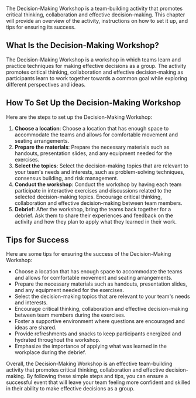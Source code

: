 
The Decision-Making Workshop is a team-building activity that promotes critical thinking, collaboration and effective decision-making. This chapter will provide an overview of the activity, instructions on how to set it up, and tips for ensuring its success.

What Is the Decision-Making Workshop?
-------------------------------------

The Decision-Making Workshop is a workshop in which teams learn and practice techniques for making effective decisions as a group. The activity promotes critical thinking, collaboration and effective decision-making as participants learn to work together towards a common goal while exploring different perspectives and ideas.

How To Set Up the Decision-Making Workshop
------------------------------------------

Here are the steps to set up the Decision-Making Workshop:

1. **Choose a location**: Choose a location that has enough space to accommodate the teams and allows for comfortable movement and seating arrangements.
2. **Prepare the materials**: Prepare the necessary materials such as handouts, presentation slides, and any equipment needed for the exercises.
3. **Select the topics**: Select the decision-making topics that are relevant to your team's needs and interests, such as problem-solving techniques, consensus building, and risk management.
4. **Conduct the workshop**: Conduct the workshop by having each team participate in interactive exercises and discussions related to the selected decision-making topics. Encourage critical thinking, collaboration and effective decision-making between team members.
5. **Debrief**: After the workshop, bring the teams back together for a debrief. Ask them to share their experiences and feedback on the activity and how they plan to apply what they learned in their work.

Tips for Success
----------------

Here are some tips for ensuring the success of the Decision-Making Workshop:

* Choose a location that has enough space to accommodate the teams and allows for comfortable movement and seating arrangements.
* Prepare the necessary materials such as handouts, presentation slides, and any equipment needed for the exercises.
* Select the decision-making topics that are relevant to your team's needs and interests.
* Encourage critical thinking, collaboration and effective decision-making between team members during the exercises.
* Foster a supportive environment where questions are encouraged and ideas are shared.
* Provide refreshments and snacks to keep participants energized and hydrated throughout the workshop.
* Emphasize the importance of applying what was learned in the workplace during the debrief.

Overall, the Decision-Making Workshop is an effective team-building activity that promotes critical thinking, collaboration and effective decision-making. By following these simple steps and tips, you can ensure a successful event that will leave your team feeling more confident and skilled in their ability to make effective decisions as a group.
